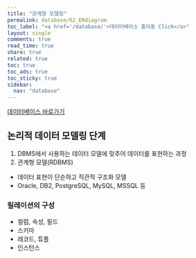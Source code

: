 ```yaml
---
title: "관계형 모델링"
permalink: database/02_ERdiagram
toc_label: "<a href='/database/'>데이터베이스 홈이동 Click</a>"
layout: single
comments: true
read_time: true
share: true
related: true
toc: true
toc_ads: true
toc_sticky: true
sidebar:
  nav: "database"
---
```

[데이터베이스 바로가기](../database)


## 논리적 데이터 모델링 단계
1. DBMS에서 사용하는 데이터 모델에 맞추어 데이터를 표현하는 과정
2. 관계형 모델(RDBMS)
- 데이터 표현이 단순하고 직관적 구조화 모델
- Oracle, DB2, PostgreSQL, MySQL, MSSQL 등

### 릴레이션의 구성
- 컬럼, 속성, 필드
- 스키마
- 레코드, 튜플
- 인스턴스

### 